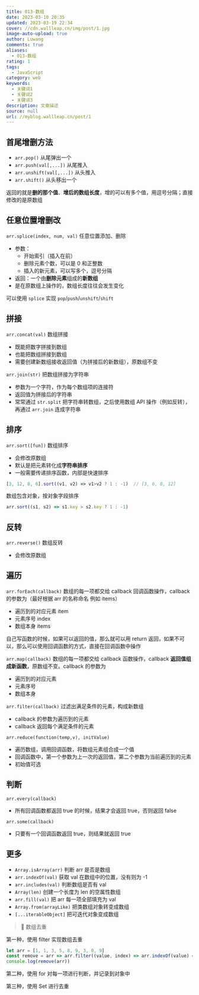 ```yaml
---
title: 013-数组
date: 2023-03-10 20:35
updated: 2023-03-19 22:34
cover: //cdn.wallleap.cn/img/post/1.jpg
image-auto-upload: true
author: Luwang
comments: true
aliases:
  - 013-数组
rating: 1
tags:
  - JavaScript
category: web
keywords:
  - 关键词1
  - 关键词2
  - 关键词3
description: 文章描述
source: null
url: //myblog.wallleap.cn/post/1
---
```


## 首尾增删方法

- `arr.pop()`  从尾弹出一个
- `arr.push(val[,...])`  从尾推入
- `arr.unshift(val[,...])`  从头推入
- `arr.shift()`  从头移出一个

返回的就是**删的那个值**、**增后的数组长度**，增的可以有多个值，用逗号分隔；直接修改的是原数组

## 任意位置增删改

`arr.splice(index, num, val)`  任意位置添加、删除

- 参数：
	- 开始索引（插入在前）
	- 删除元素个数，可以是 0 和正整数
	- 插入的新元素，可以写多个，逗号分隔
- 返回：一个由**删除元素**组成的**新数组**
- 是在原数组上操作的，数组长度往往会发生变化

可以使用 `splice` 实现 `pop`/`push`/`unshift`/`shift`

## 拼接

`arr.concat(val)`  数组拼接

- 既能把数字拼接到数组
- 也能把数组拼接到数组
- 需要创建新数组接收返回值（为拼接后的新数组），原数组不变

`arr.join(str)`  把数组拼接为字符串

- 参数为一个字符，作为每个数组项的连接符
- 返回值为拼接后的字符串
- 常常通过 `str.split` 把字符串转数组，之后使用数组 API 操作（例如反转），再通过 `arr.join` 连成字符串

## 排序

`arr.sort([fun])`  数组排序

- 会修改原数组
- 默认是把元素转化成**字符串排序**
- 一般需要传递排序函数，内部是快速排序

```js
[3, 12, 8, 6].sort((v1, v2) => v1>v2 ? 1 : -1)  // [3, 6, 8, 12]
```

数组包含对象，按对象字段排序

```js
arr.sort((s1, s2) => s1.key > s2.key ? 1 : -1)
```

## 反转

`arr.reverse()`  数组反转

- 会修改原数组

## 遍历

`arr.forEach(callback)`  数组的每一项都交给 callback 回调函数操作，callback 的参数为（最好根据 arr 的名称命名 例如 items）

- 遍历到的对应元素  item
- 元素序号  index
- 数组本身  items

自己写函数的时候，如果可以返回的值，那么就可以用 return 返回，如果不可以，那么可以使用回调函数的方式，直接在回调函数中操作

`arr.map(callback)`  数组的每一项都交给 callback 函数操作，callback **返回值组成新函数**，原数组不变。callback 的参数为

- 遍历到的对应元素
- 元素序号
- 数组本身

`arr.filter(callback)`  过滤出满足条件的元素，构成新数组

- callback 的参数为遍历到的元素
- callback 返回每个满足条件的元素

`arr.reduce(function(temp,v), initValue)`

- 遍历数组，调用回调函数，将数组元素组合成一个值
- 回调函数中，第一个参数为上一次的返回值，第二个参数为当前遍历到的元素
- 初始值可选

## 判断

`arr.every(callback)`

- 所有回调函数都返回 true 的时候，结果才会返回 true，否则返回 false

`arr.some(callback)`

- 只要有一个回调函数返回 true，则结果就返回 true

## 更多

- `Array.isArray(arr)`  判断 arr 是否是数组
- `arr.indexOf(val)`  获取 val 在数组中的位置，没有则为 -1
- `arr.includes(val)`  判断数组是否有 val
- `Array(len)`  创建一个长度为 len 的空属性数组
- `arr.fill(val)`  把 arr 每一项全部填充为 val
- `Array.from(arrayLike)`  把类数组对象转变成数组
- `[...iterableObject]`  把可迭代对象变成数组

> 🌰 数组去重

第一种，使用 filter 实现数组去重

```js
let arr = [1, 1, 3, 5, 8, 9, 3, 0, 9]
const remove = arr => arr.filter((value, index) => arr.indexOf(value) === index)
console.log(remove(arr))
```

第二种，使用 for 对每一项进行判断，并记录到对象中

第三种，使用 Set 进行去重
